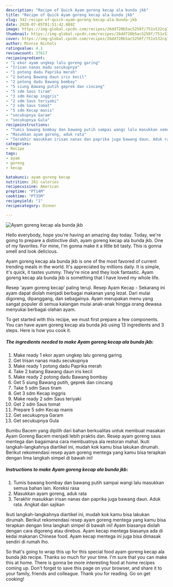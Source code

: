 ```yaml
---
description: "Recipe of Quick Ayam goreng kecap ala bunda jkb"
title: "Recipe of Quick Ayam goreng kecap ala bunda jkb"
slug: 342-recipe-of-quick-ayam-goreng-kecap-ala-bunda-jkb
date: 2020-07-05T01:51:42.089Z
image: https://img-global.cpcdn.com/recipes/26dd720b5ac5250f/751x532cq70/ayam-goreng-kecap-ala-bunda-jkb-foto-resep-utama.jpg
thumbnail: https://img-global.cpcdn.com/recipes/26dd720b5ac5250f/751x532cq70/ayam-goreng-kecap-ala-bunda-jkb-foto-resep-utama.jpg
cover: https://img-global.cpcdn.com/recipes/26dd720b5ac5250f/751x532cq70/ayam-goreng-kecap-ala-bunda-jkb-foto-resep-utama.jpg
author: Minnie Nichols
ratingvalue: 4.1
reviewcount: 37617
recipeingredient:
- "1 ekor ayam ungkep lalu goreng garing"
- "Irisan nanas madu secukupnya"
- "1 potong dadu Paprika merah"
- "2 batang Bawang daun iris kecil"
- "2 potong dadu Bawang bombay"
- "5 siung Bawang putih geprek dan cincang"
- "5 sdm Saus tiram"
- "3 sdm Kecap inggris"
- "2 sdm Saus teriyaki"
- "2 sdm Saus tomat"
- "5 sdm Kecap manis"
- "secukupnya Garam"
- "secukupnya Gula"
recipeinstructions:
- "Tumis bawang bombay dan bawang putih sampai wangi lalu masukkan semua bahan lain. Koreksi rasa"
- "Masukkan ayam goreng, aduk rata"
- "Terakhir masukkan irisan nanas dan paprika juga bawang daun. Aduk rata. Angkat dan sajikan"
categories:
- Recipe
tags:
- ayam
- goreng
- kecap

katakunci: ayam goreng kecap 
nutrition: 261 calories
recipecuisine: American
preptime: "PT14M"
cooktime: "PT35M"
recipeyield: "1"
recipecategory: Dinner

---
```



![Ayam goreng kecap ala bunda jkb](https://img-global.cpcdn.com/recipes/26dd720b5ac5250f/751x532cq70/ayam-goreng-kecap-ala-bunda-jkb-foto-resep-utama.jpg)

Hello everybody, hope you're having an amazing day today. Today, we're going to prepare a distinctive dish, ayam goreng kecap ala bunda jkb. One of my favorites. For mine, I'm gonna make it a little bit tasty. This is gonna smell and look delicious.

Ayam goreng kecap ala bunda jkb is one of the most favored of current trending meals in the world. It's appreciated by millions daily. It is simple, it's quick, it tastes yummy. They're nice and they look fantastic. Ayam goreng kecap ala bunda jkb is something that I have loved my whole life.

Resep &#39;ayam goreng kecap&#39; paling teruji. Resep Ayam Kecap - Sekarang ini ayam dapat diolah menjadi berbagai makanan yang lezat. Dari mulai digoreng, dipanggang, dan sebagainya. Ayam merupakan menu yang sangat populer di semua kalangan mulai anak-anak hingga orang dewasa menyukai berbagai olahan ayam.


To get started with this recipe, we must first prepare a few components. You can have ayam goreng kecap ala bunda jkb using 13 ingredients and 3 steps. Here is how you cook it.

<!--inarticleads1-->

##### The ingredients needed to make Ayam goreng kecap ala bunda jkb:

1. Make ready 1 ekor ayam ungkep lalu goreng garing
1. Get Irisan nanas madu secukupnya
1. Make ready 1 potong dadu Paprika merah
1. Take 2 batang Bawang daun iris kecil
1. Make ready 2 potong dadu Bawang bombay
1. Get 5 siung Bawang putih, geprek dan cincang
1. Take 5 sdm Saus tiram
1. Get 3 sdm Kecap inggris
1. Make ready 2 sdm Saus teriyaki
1. Get 2 sdm Saus tomat
1. Prepare 5 sdm Kecap manis
1. Get secukupnya Garam
1. Get secukupnya Gula


Bumbu Bacem yang dipilih dari bahan berkualitas untuk membuat masakan Ayam Goreng Bacem menjadi lebih praktis dan. Resep ayam goreng saus mentega dan bagaimana cara membuatnya ala restoran mahal. Ikuti langkah-langkahnya diartikel ini, mudah kok kamu bisa lakukan dirumah. Berikut rekomendasi resep ayam goreng mentega yang kamu bisa terapkan dengan lima langkah simpel di bawah ini! 

<!--inarticleads2-->

##### Instructions to make Ayam goreng kecap ala bunda jkb:

1. Tumis bawang bombay dan bawang putih sampai wangi lalu masukkan semua bahan lain. Koreksi rasa
1. Masukkan ayam goreng, aduk rata
1. Terakhir masukkan irisan nanas dan paprika juga bawang daun. Aduk rata. Angkat dan sajikan


Ikuti langkah-langkahnya diartikel ini, mudah kok kamu bisa lakukan dirumah. Berikut rekomendasi resep ayam goreng mentega yang kamu bisa terapkan dengan lima langkah simpel di bawah ini! Ayam biasanya diolah dengan cara digoreng atau direbus. Ayam kecap mentega biasanya ada di kedai makanan Chinese food. Ayam kecap mentega ini juga bisa dimasak sendiri di rumah lho. 

So that's going to wrap this up for this special food ayam goreng kecap ala bunda jkb recipe. Thanks so much for your time. I'm sure that you can make this at home. There is gonna be more interesting food at home recipes coming up. Don't forget to save this page on your browser, and share it to your family, friends and colleague. Thank you for reading. Go on get cooking!
